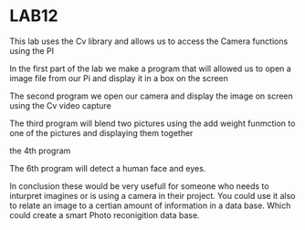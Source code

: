 # LAB12
This lab uses the Cv library and allows us to access the Camera functions using the PI


In the first part of the lab we make a program that will allowed us to open a image file from our Pi and display it in a box on the screen

The second program we open our camera and display the image on screen using the Cv video capture

The third program will blend two pictures using the add weight funmction to one of the pictures and displaying them together

the 4th program 


The 6th program will detect a human face and eyes.

In conclusion these would be very usefull for someone who needs to inturpret imagines or is using a camera in their project. You could use it also to relate an image to a certian amount of information in a data base. Which could create a smart Photo reconigition data base.
